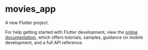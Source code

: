 # movies_app

A new Flutter project.





For help getting started with Flutter development, view the
[online documentation](https://docs.flutter.dev/), which offers tutorials,
samples, guidance on mobile development, and a full API reference.

